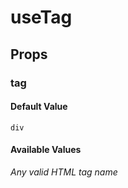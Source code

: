 # useTag

## Props

### tag

#### Default Value

`div`

#### Available Values

*Any valid HTML tag name*
